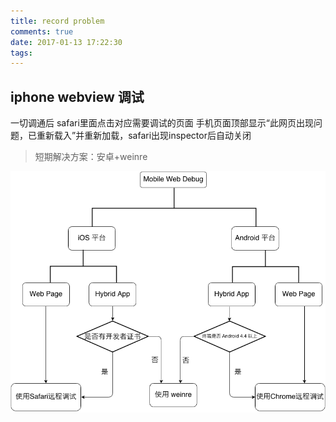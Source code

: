 ```yaml
---
title: record problem
comments: true
date: 2017-01-13 17:22:30
tags:
---
```



## iphone webview 调试

一切调通后 safari里面点击对应需要调试的页面 手机页面顶部显示“此网页出现问题，已重新载入”并重新加载，safari出现inspector后自动关闭
>短期解决方案：安卓+weinre


![图片测试](record-problem/Mobile-debug.png)
